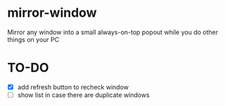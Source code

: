 # mirror-window
Mirror any window into a small always-on-top popout while you do other things on your PC

# TO-DO
- [x] add refresh button to recheck window
- [ ] show list in case there are duplicate windows